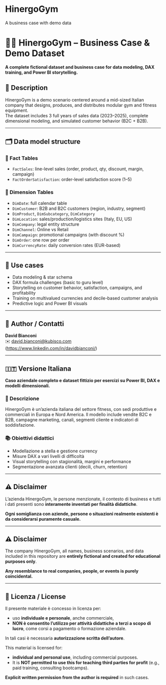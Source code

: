 # HinergoGym
A business case with demo data
# 🏋️‍♂️ HinergoGym – Business Case & Demo Dataset

**A complete fictional dataset and business case for data modeling, DAX training, and Power BI storytelling.**

## 📘 Description

HinergoGym is a demo scenario centered around a mid-sized Italian company that designs, produces, and distributes modular gym and fitness equipment.  
The dataset includes 3 full years of sales data (2023–2025), complete dimensional modeling, and simulated customer behavior (B2C + B2B).

---

## 🗂️ Data model structure

### 🔸 Fact Tables
- `FactSales`: line-level sales (order, product, qty, discount, margin, campaign)
- `FactOrderSatisfaction`: order-level satisfaction score (1–5)

### 🔹 Dimension Tables
- `DimDate`: full calendar table
- `DimCustomer`: B2B and B2C customers (region, industry, segment)
- `DimProduct`, `DimSubcategory`, `DimCategory`
- `DimLocation`: sales/production/logistics sites (Italy, EU, US)
- `DimCompany`: legal entity structure
- `DimChannel`: Online vs Retail
- `DimCampaign`: promotional campaigns (with discount %)
- `DimOrder`: one row per order
- `DimCurrencyRate`: daily conversion rates (EUR-based)

---

## 🎯 Use cases
- Data modeling & star schema
- DAX formula challenges (basic to guru level)
- Storytelling on customer behavior, satisfaction, campaigns, and profitability
- Training on multivalued currencies and decile-based customer analysis
- Predictive logic and Power BI visuals

---

## 👤 Author / Contatti

**David Bianconi**  
✉️ david.bianconi@kubisco.com (https://www.linkedin.com/in/davidbianconi/)

---

## 🇮🇹 Versione Italiana

**Caso aziendale completo e dataset fittizio per esercizi su Power BI, DAX e modelli dimensionali.**

### 📖 Descrizione
HinergoGym è un’azienda italiana del settore fitness, con sedi produttive e commerciali in Europa e Nord America. Il modello include vendite B2C e B2B, campagne marketing, canali, segmenti cliente e indicatori di soddisfazione.

### 📚 Obiettivi didattici
- Modellazione a stella e gestione currency
- Misure DAX a vari livelli di difficoltà
- Visual storytelling con stagionalità, margini e performance
- Segmentazione avanzata clienti (decili, churn, retention)

---

## ⚠️ Disclaimer

L’azienda HinergoGym, le persone menzionate, il contesto di business e tutti i dati presenti sono **interamente inventati per finalità didattiche**.

**Ogni somiglianza con aziende, persone o situazioni realmente esistenti è da considerarsi puramente casuale.**

---

## ⚠️ Disclaimer

The company HinergoGym, all names, business scenarios, and data included in this repository are **entirely fictional and created for educational purposes only**.

**Any resemblance to real companies, people, or events is purely coincidental.**

---

## 📄 Licenza / License

Il presente materiale è concesso in licenza per:
- uso **individuale e personale**, anche commerciale,
- **NON è consentito l’utilizzo per attività didattiche a terzi a scopo di lucro**, come corsi a pagamento o formazione aziendale.

In tali casi è necessaria **autorizzazione scritta dell’autore**.

This material is licensed for:
- **individual and personal use**, including commercial purposes.
- It is **NOT permitted to use this for teaching third parties for profit** (e.g., paid training, consulting bootcamps).

**Explicit written permission from the author is required** in such cases.

